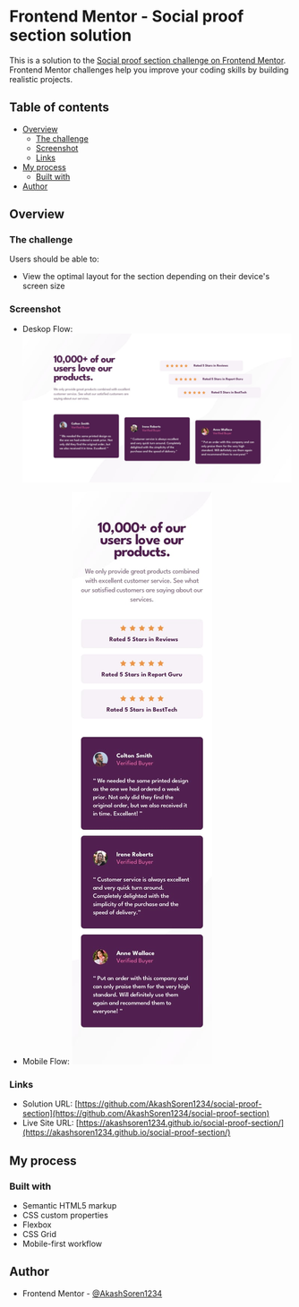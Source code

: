 # Frontend Mentor - Social proof section solution

This is a solution to the [Social proof section challenge on Frontend Mentor](https://www.frontendmentor.io/challenges/social-proof-section-6e0qTv_bA). Frontend Mentor challenges help you improve your coding skills by building realistic projects. 

## Table of contents

- [Overview](#overview)
  - [The challenge](#the-challenge)
  - [Screenshot](#screenshot)
  - [Links](#links)
- [My process](#my-process)
  - [Built with](#built-with)
- [Author](#author)


## Overview

### The challenge

Users should be able to:

- View the optimal layout for the section depending on their device's screen size

### Screenshot

- Deskop Flow: ![](./design/desktop-design.jpg)

- Mobile Flow: ![](./design/mobile-design.jpg)

### Links

- Solution URL: [https://github.com/AkashSoren1234/social-proof-section](https://github.com/AkashSoren1234/social-proof-section)
- Live Site URL: [https://akashsoren1234.github.io/social-proof-section/](https://akashsoren1234.github.io/social-proof-section/)

## My process

### Built with

- Semantic HTML5 markup
- CSS custom properties
- Flexbox
- CSS Grid
- Mobile-first workflow


## Author

- Frontend Mentor - [@AkashSoren1234](https://www.frontendmentor.io/profile/AkashSoren1234)

